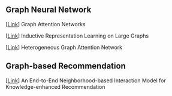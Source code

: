 ## Graph Neural Network

[[Link](https://arxiv.org/abs/1710.10903)] Graph Attention Networks

[[Link](https://arxiv.org/abs/1706.02216)] Inductive Representation Learning on Large Graphs

[[Link](https://arxiv.org/abs/1903.07293)] Heterogeneous Graph Attention Network

## Graph-based Recommendation

[[Link](https://arxiv.org/abs/1908.04032)] An End-to-End Neighborhood-based Interaction Model for Knowledge-enhanced Recommendation